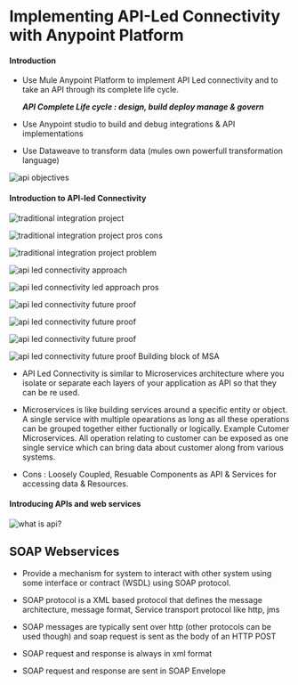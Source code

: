 # Implementing API-Led Connectivity with Anypoint Platform #

#### Introduction ####

* Use Mule Anypoint Platform to implement API Led connectivity and to take an API through its complete life cycle.

     ***API Complete Life cycle : design, build deploy manage & govern***

* Use Anypoint studio to build and debug integrations & API implementations 

* Use Dataweave to transform data (mules own powerfull transformation language)

![api objectives](https://user-images.githubusercontent.com/4846462/27419724-560c5c5a-571a-11e7-9581-343f58d96a3f.JPG)


#### Introduction to API-led Connectivity ####

![traditional integration project](https://user-images.githubusercontent.com/4846462/27420610-90881d16-571e-11e7-8741-7ef620aee595.JPG)


![traditional integration project pros cons](https://user-images.githubusercontent.com/4846462/27420671-e63f9c7a-571e-11e7-9d7c-73e8285b24d8.JPG)


![traditional integration project problem](https://user-images.githubusercontent.com/4846462/27420731-2bf02398-571f-11e7-84d7-26bb66b3276e.JPG)


![api led connectivity approach](https://user-images.githubusercontent.com/4846462/27420780-640a0406-571f-11e7-8adb-4c84c75f4957.JPG)


![api led connectivity led approach pros](https://user-images.githubusercontent.com/4846462/27420833-95d21398-571f-11e7-8007-9a71d728ccd9.JPG)


![api led connectivity future proof](https://user-images.githubusercontent.com/4846462/27420969-350c0a68-5720-11e7-87a4-7164a7e73a49.JPG)


![api led connectivity future proof](https://user-images.githubusercontent.com/4846462/27421026-6c6a401a-5720-11e7-9d1d-ba0310e5daea.JPG)


![api led connectivity future proof](https://user-images.githubusercontent.com/4846462/27421125-ea2f58c8-5720-11e7-8085-03ed04296000.JPG)


![api led connectivity future proof Building block of MSA](https://user-images.githubusercontent.com/4846462/27421153-1694bda4-5721-11e7-844c-66efebc1370d.JPG)


* API Led Connectivity is similar to Microservices architecture where you isolate or separate each layers of your application as API so that they can be re used.

* Microservices is like building services around a specific entity or object. A single service with multiple opearations as long as all these operations can be grouped together either fuctionally or logically. Example Cutomer Microservices. All operation relating to customer can be exposed as one single service which can bring data about customer along from various systems. 

* Cons : Loosely Coupled, Resuable Components as API & Services for accessing data & Resources.

#### Introducing APIs and web services ####

![what is api?](https://user-images.githubusercontent.com/4846462/27421270-97baa3b2-5721-11e7-9fbe-2aa82aff6357.JPG)




SOAP Webservices 
-----------------

* Provide a mechanism for system to interact with other system using some interface or contract (WSDL) using SOAP protocol.

* SOAP protocol is a XML based protocol that defines the message architecture, message format, Service transport protocol like http, jms

* SOAP messages are typically sent over http (other protocols can be used though) and soap request is sent as the body of an HTTP POST

* SOAP request and response is always in xml format 

* SOAP request and response are sent in SOAP Envelope
